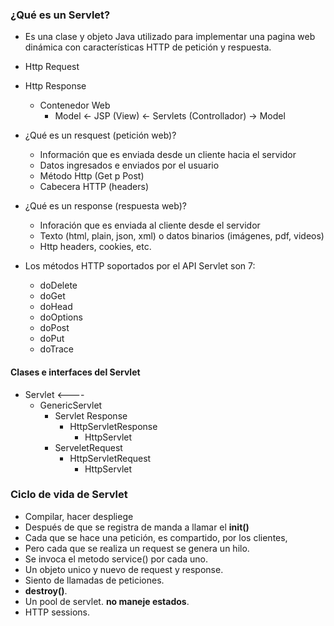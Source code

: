 ### ¿Qué es un Servlet?

* Es una clase y objeto Java utilizado para implementar una pagina 
web dinámica con características HTTP de petición y respuesta.


* Http Request
* Http Response
    * Contenedor Web
      * Model <- JSP (View) <- Servlets (Controllador) -> Model 

* ¿Qué es un resquest (petición web)?
  * Información que es enviada desde un cliente hacia el servidor
  * Datos ingresados e enviados por el usuario
  * Método Http (Get p Post)
  * Cabecera HTTP (headers)
* ¿Qué es un response (respuesta web)?
  * Inforación que es enviada al cliente desde el servidor
  * Texto (html, plain, json, xml) o datos binarios (imágenes, pdf, videos)
  * Http headers, cookies, etc.
* Los métodos HTTP soportados por el API Servlet son 7:
  * doDelete
  * doGet
  * doHead
  * doOptions
  * doPost
  * doPut
  * doTrace


#### Clases e interfaces del Servlet

* Servlet <---- 
  * GenericServlet 
    * Servlet Response 
      * HttpServletResponse
        * HttpServlet
    * ServeletRequest
      * HttpServletRequest
        * HttpServlet


### Ciclo de vida de Servlet
* Compilar, hacer despliege
* Después de que se registra de manda a llamar el **init()**
* Cada que se hace una petición, es compartido, por los clientes, 
* Pero cada que se realiza un request se genera un hilo.
* Se invoca el metodo service() por cada uno.
* Un objeto unico y nuevo de request y response.
* Siento de llamadas de peticiones.
* **destroy()**.
* Un pool de servlet. **no maneje estados**.
* HTTP sessions.